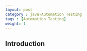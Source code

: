 ```yaml
---
layout: post
category : java-Automation Testing
tags : [Automation Testing]
weight: 1
---
```


## Introduction
